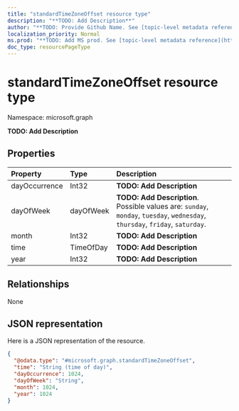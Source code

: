 ```yaml
---
title: "standardTimeZoneOffset resource type"
description: "**TODO: Add Description**"
author: "**TODO: Provide Github Name. See [topic-level metadata reference](https://msgo.azurewebsites.net/add/document/guidelines/metadata.html#topic-level-metadata)**"
localization_priority: Normal
ms.prod: "**TODO: Add MS prod. See [topic-level metadata reference](https://msgo.azurewebsites.net/add/document/guidelines/metadata.html#topic-level-metadata)**"
doc_type: resourcePageType
---
```


# standardTimeZoneOffset resource type


Namespace: microsoft.graph

**TODO: Add Description**

## Properties
|Property|Type|Description|
|:---|:---|:---|
|dayOccurrence|Int32|**TODO: Add Description**|
|dayOfWeek|dayOfWeek|**TODO: Add Description**. Possible values are: `sunday`, `monday`, `tuesday`, `wednesday`, `thursday`, `friday`, `saturday`.|
|month|Int32|**TODO: Add Description**|
|time|TimeOfDay|**TODO: Add Description**|
|year|Int32|**TODO: Add Description**|

## Relationships
None

## JSON representation
Here is a JSON representation of the resource.
<!-- {
  "blockType": "resource",
  "@odata.type": "microsoft.graph.standardTimeZoneOffset"
}
-->
``` json
{
  "@odata.type": "#microsoft.graph.standardTimeZoneOffset",
  "time": "String (time of day)",
  "dayOccurrence": 1024,
  "dayOfWeek": "String",
  "month": 1024,
  "year": 1024
}
```

